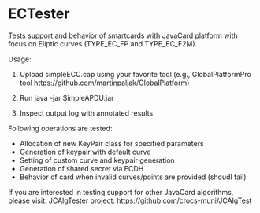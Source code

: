 ECTester
=======

Tests support and behavior of smartcards with JavaCard platform with focus on Eliptic curves (TYPE_EC_FP and TYPE_EC_F2M).

Usage:
1. Upload simpleECC.cap using your favorite tool (e.g., GlobalPlatformPro tool https://github.com/martinpaljak/GlobalPlatform)

2. Run java -jar SimpleAPDU.jar

3. Inspect output log with annotated results

Following operations are tested:
- Allocation of new KeyPair class for specified parameters
- Generation of keypair with default curve 
- Setting of custom curve and keypair generation
- Generation of shared secret via ECDH
- Behavior of card when invalid curves/points are provided (shoudl fail)

If you are interested in testing support for other JavaCard algorithms, please visit: JCAlgTester project: https://github.com/crocs-muni/JCAlgTest
